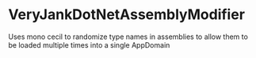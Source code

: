 # VeryJankDotNetAssemblyModifier
Uses mono cecil to randomize type names in assemblies to allow them to be loaded multiple times into a single AppDomain
